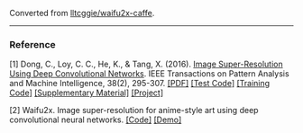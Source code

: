 Converted from [lltcggie/waifu2x-caffe](https://github.com/lltcggie/waifu2x-caffe/tree/520cc3b0cdafbd295d0227c474cdffde6ca51dc7).

---

### Reference
[1] Dong, C., Loy, C. C., He, K., & Tang, X. (2016). [Image Super-Resolution Using Deep Convolutional Networks](https://ieeexplore.ieee.org/document/7115171/). IEEE Transactions on Pattern Analysis and Machine Intelligence, 38(2), 295-307. [[PDF]](https://arxiv.org/pdf/1501.00092) [[Test Code]](http://mmlab.ie.cuhk.edu.hk/projects/SRCNN/SRCNN_v1.zip) [[Training Code]](http://mmlab.ie.cuhk.edu.hk/projects/SRCNN/SRCNN_train.zip) [[Supplementary Material]](http://personal.ie.cuhk.edu.hk/~ccloy/files/srcnn_supp.pdf) [[Project]](http://mmlab.ie.cuhk.edu.hk/projects/SRCNN.html)

[2] Waifu2x. Image super-resolution for anime-style art using deep convolutional neural networks. [[Code]](https://github.com/nagadomi/waifu2x) [[Demo]](http://waifu2x.udp.jp)
